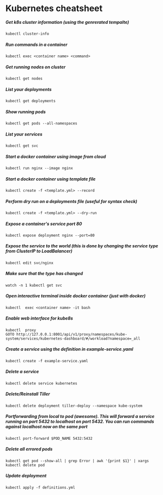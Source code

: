 # Kubernetes cheatsheet

##### Get k8s cluster information (using the genrerated tempalte)
	kubectl cluster-info

##### Run commands in a container
	kubectl exec <container name> <command>

##### Get running nodes on cluster
	kubectl get nodes

##### List your deployments	
	kubectl get deployments

##### Show running pods
	kubectl get pods --all-namespaces

##### List your services	
	kubectl get svc

##### Start a docker container using image from cloud
	kubectl run nginx --image nginx

##### Start a docker container using template file
	kubectl create -f <template.yml> --record

##### Perform dry run on a deployments file (useful for syntax check)
	kubectl create -f <template.yml> --dry-run

##### Expose a container's service port 80
	kubectl expose deployment nginx --port=80

##### Expose the service to the world (this is done by changing the service type from ClusterIP to LoadBalancer)
	kubectl edit svc/nginx

##### Make sure that the type has changed
	watch -n 1 kubectl get svc

##### Open interactive terminal inside docker container (just with docker)
	kubectl  exec <container name> -it bash

##### Enable web interface for kube8s
	kubectl  proxy
	GOTO http://127.0.0.1:8001/api/v1/proxy/namespaces/kube-system/services/kubernetes-dashboard/#/workload?namespace=_all

##### Create a service using the definition in example-service.yaml
	kubectl create -f example-service.yaml

##### Delete a service
	kubectl delete service kubernetes

##### Delete/Reinstall Tiller
	kubectl delete deployment tiller-deploy --namespace kube-system

##### Portforwarding from local to pod (awesome). This will forward a service running on port 5432 to localhost on port 5432. You can run commands against localhost now on the same port
	kubectl port-forward $POD_NAME 5432:5432

##### Delete all errored pods
	kubectl get pod --show-all | grep Error | awk '{print $1}' | xargs kubectl delete pod

##### Update deployment
	kubectl apply -f definitions.yml